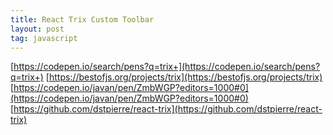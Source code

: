 ```yaml
---
title: React Trix Custom Toolbar
layout: post
tag: javascript
---
```


[https://codepen.io/search/pens?q=trix+](https://codepen.io/search/pens?q=trix+)
[https://bestofjs.org/projects/trix](https://bestofjs.org/projects/trix)
[https://codepen.io/javan/pen/ZmbWGP?editors=1000#0](https://codepen.io/javan/pen/ZmbWGP?editors=1000#0)
[https://github.com/dstpierre/react-trix](https://github.com/dstpierre/react-trix)